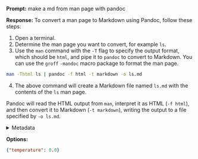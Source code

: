 **Prompt:**
make a md from man page with pandoc

**Response:**
To convert a man page to Markdown using Pandoc, follow these steps:

1. Open a terminal.
2. Determine the man page you want to convert, for example `ls`.
3. Use the `man` command with the `-T` flag to specify the output format, which should be `html`, and pipe it to `pandoc` to convert to Markdown. You can use the `groff` `-mandoc` macro package to format the man page.

```sh
man -Thtml ls | pandoc -f html -t markdown -o ls.md
```

4. The above command will create a Markdown file named `ls.md` with the contents of the `ls` man page.

Pandoc will read the HTML output from `man`, interpret it as HTML (`-f html`), and then convert it to Markdown (`-t markdown`), writing the output to a file specified by `-o ls.md`.

<details><summary>Metadata</summary>

- Duration: 9402 ms
- Datetime: 2023-11-25T13:27:39.076321
- Model: gpt-4-1106-preview

</details>

**Options:**
```json
{"temperature": 0.0}
```


